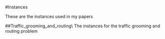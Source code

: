 #Instances

These are the instances used in my papers

##Traffic_grooming_and_routing\\
The instances for the traffic grooming and routing problem